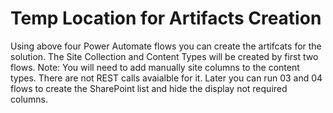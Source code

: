 # Temp Location for Artifacts Creation
Using above four Power Automate flows you can create the artifcats for the solution.
The Site Collection and Content Types will be created by first two flows. Note: You will need to add manually site columns to the content types. There are not REST calls avaialble for it.
Later you can run 03 and 04 flows to create the SharePoint list and hide the display not required columns.
